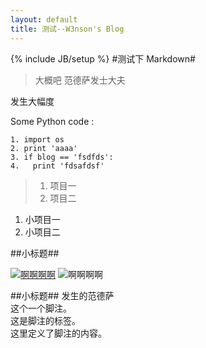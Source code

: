 ```yaml
---
layout: default
title: 测试--W3nson's Blog
---
```

{% include JB/setup %}
#测试下 Markdown#

>大概吧
范德萨发士大夫

发生大幅度

Some Python code :


	1. import os
	2. print 'aaaa'
	3. if blog == 'fsdfds':
	4.   print 'fdsafdsf'


>1. 项目一  
>2. 项目二  
1. 小项目一  
2. 小项目二  

##小标题##


[![啊啊啊啊](http://developer.baidu.com/static/assets/r/image/2013-04-09/b0e8be867e7438c0ab705338d2e72c55.jpeg "我的标题")](http://baidu.com)
![啊啊啊啊](http://developer.baidu.com/static/assets/r/image/2013-04-09/b0e8be867e7438c0ab705338d2e72c55.jpeg "我的标题")

##小标题##
发生的范德萨  
这个一个脚注。  
这是脚注的标签。  
这里定义了脚注的内容。  